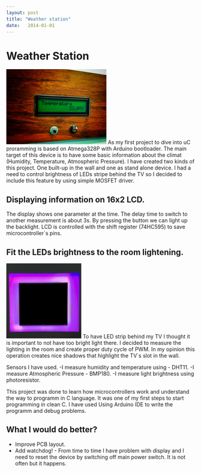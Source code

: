 ```yaml
---
layout: post
title: "Weather station"
date:   2014-01-01
---
```

# Weather Station
![Main picture](/images/weather_station/main.jpg)
As my first project to dive into uC proramming is based on Atmega328P with Arduino bootloader. The main target of this device is to have some basic information about the climat (Humidity, Temperature, Atmospheric Pressure).
I have created two kinds of this project. One built-up in the wall and one as stand alone device.
I had a need to control brightness of LEDs stripe behind the TV so I decided to include this feature by using simple MOSFET driver.

## Displaying information on 16x2 LCD.
The display shows one parameter at the time. The delay time to switch to another measurement is about 3s. By pressing the button we can light up the backlight.
LCD is controlled with the shift register (74HC595) to save microcontroller`s pins.

## Fit the LEDs brightness to the room lightening.
![TV](/images/weather_station/TV.PNG)
To have LED strip behind my TV I thought it is important to not have too bright light there. I decided to measure the lighting in the room and create proper duty cycle of PWM.
In my opinion this operation creates nice shadows that highlight the TV`s slot in the wall.

Sensors I have used.
-I measure humidity and temperature using - DHT11.
-I measure Atmospheric Pressure - BMP180.
-I measure light brightness using photoresistor.

This project was done to learn how microcontrollers work and understand the way to programm in C language. It was one of my first steps to start programming in clean C. I have used Using Arduino IDE to write the programm and debug problems.

## What I would do better?
- Improve PCB layout.
- Add watchdog! - From time to time I have problem with display and I need to reset the device by switching off main power switch. It is not often but it happens.
